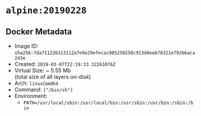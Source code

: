 # `alpine:20190228`

## Docker Metadata

- Image ID: `sha256:7da711226313112a7e9e29efecac905250258c913d4eeb78321e79266aca243e`
- Created: `2019-03-07T22:19:33.32261076Z`
- Virtual Size: ~ 5.55 Mb  
  (total size of all layers on-disk)
- Arch: `linux`/`amd64`
- Command: `["/bin/sh"]`
- Environment:
  - `PATH=/usr/local/sbin:/usr/local/bin:/usr/sbin:/usr/bin:/sbin:/bin`
